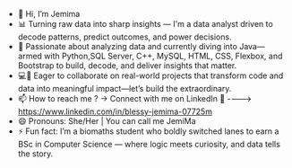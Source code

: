 - 👋 Hi, I’m Jemima
- 📊 Turning raw data into sharp insights — I'm a data analyst driven to decode patterns, predict outcomes, and power decisions.
- 🚀 Passionate about analyzing data and currently diving into Java—armed with Python,SQL Server, C++, MySQL, HTML, CSS, Flexbox, and Bootstrap to build, decode, and deliver insights that matter.
- 💻🌱 Eager to collaborate on real-world projects that transform code and data into meaningful impact—let’s build the extraordinary.
- 📫 How to reach me ? → Connect with me on LinkedIn 💬 ----> https://www.linkedin.com/in/blessy-jemima-07725m  
- 😄 Pronouns: She/Her | You can call me JemiMa
- ⚡ Fun fact: I’m a biomaths student who boldly switched lanes to earn a BSc in Computer Science — where logic meets curiosity, and data tells the story.

<!---
blessy-jemima/blessy-jemima is a ✨ special ✨ repository because its `README.md` (this file) appears on your GitHub profile.
You can click the Preview link to take a look at your changes.
--->
